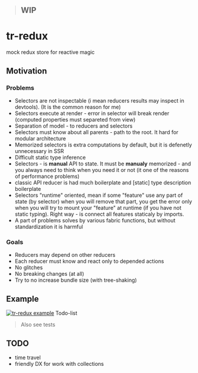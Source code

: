 > ## **WIP**

# tr-redux

mock redux store for reactive magic

## Motivation

### Problems

- Selectors are not inspectable (i mean reducers results may inspect in devtools). (It is the common reason for me)
- Selectors execute at render - error in selector will break render (computed properties must separeted from view)
- Separation of model - to reducers and selectors
- Selectors must know about all parents - path to the root. It hard for modular architecture
- Memorized selectors is extra computations by default, but it is defenetly unnecessary in SSR
- Difficult static type inference
- Selectors - is **manual** API to state. It must be **manualy** memorized - and you always need to think when you need it or not (it one of the reasons of performance problems)
- classic API reducer is had much boilerplate and [static] type description boilerplate
- Selectors "runtime" oriented, mean if some "feature" use any part of state (by selector) when you will remove that part, you get the error only when you will try to mount your "feature" at runtime (if you have not static typing). Right way - is connect all features staticaly by imports.
- A part of problems solves by various fabric functions, but without standardization it is harmful

### Goals

- Reducers may depend on other reducers
- Each reducer must know and react only to depended actions
- No glitches
- No breaking changes (at all)
- Try to no increase bundle size (with tree-shaking)

## Example

[![tr-redux example](https://codesandbox.io/static/img/play-codesandbox.svg)](https://codesandbox.io/s/5k8zjyo3l) Todo-list

> Also see tests

## TODO

- time travel
- friendly DX for work with collections
